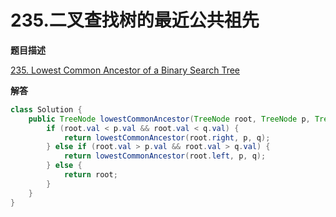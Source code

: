 # 235.二叉查找树的最近公共祖先

**题目描述**

[235. Lowest Common Ancestor of a Binary Search Tree](https://leetcode.com/problems/lowest-common-ancestor-of-a-binary-search-tree/)

**解答**

```java
class Solution {
    public TreeNode lowestCommonAncestor(TreeNode root, TreeNode p, TreeNode q) {
        if (root.val < p.val && root.val < q.val) {
            return lowestCommonAncestor(root.right, p, q);
        } else if (root.val > p.val && root.val > q.val) {
            return lowestCommonAncestor(root.left, p, q);
        } else {
            return root;
        }
    }
}
```